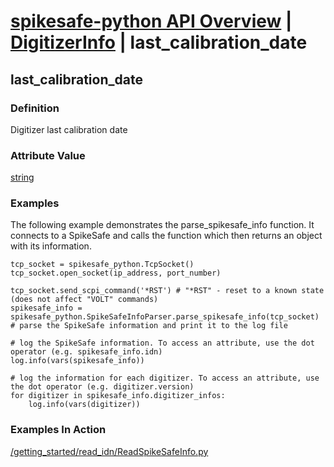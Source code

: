# [spikesafe-python API Overview](/spikesafe_python_lib_docs/README.md) | [DigitizerInfo](/spikesafe_python_lib_docs/DigitizerInfo/README.md) | last_calibration_date

## last_calibration_date

### Definition
Digitizer last calibration date

### Attribute Value
[string](https://docs.python.org/3/library/string.html)  

### Examples
The following example demonstrates the parse_spikesafe_info function. It connects to a SpikeSafe and calls the function which then returns an object with its information.
```
tcp_socket = spikesafe_python.TcpSocket()
tcp_socket.open_socket(ip_address, port_number)

tcp_socket.send_scpi_command('*RST') # "*RST" - reset to a known state (does not affect "VOLT" commands)
spikesafe_info = spikesafe_python.SpikeSafeInfoParser.parse_spikesafe_info(tcp_socket) # parse the SpikeSafe information and print it to the log file

# log the SpikeSafe information. To access an attribute, use the dot operator (e.g. spikesafe_info.idn)
log.info(vars(spikesafe_info))

# log the information for each digitizer. To access an attribute, use the dot operator (e.g. digitizer.version)
for digitizer in spikesafe_info.digitizer_infos:
    log.info(vars(digitizer))
```

### Examples In Action
[/getting_started/read_idn/ReadSpikeSafeInfo.py](/getting_started/read_idn/ReadSpikeSafeInfo.py)